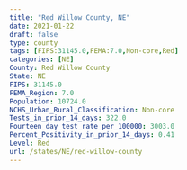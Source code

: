 ```yaml
---
title: "Red Willow County, NE"
date: 2021-01-22
draft: false
type: county
tags: [FIPS:31145.0,FEMA:7.0,Non-core,Red]
categories: [NE]
County: Red Willow County
State: NE
FIPS: 31145.0
FEMA_Region: 7.0
Population: 10724.0
NCHS_Urban_Rural_Classification: Non-core
Tests_in_prior_14_days: 322.0
Fourteen_day_test_rate_per_100000: 3003.0
Percent_Positivity_in_prior_14_days: 0.41
Level: Red
url: /states/NE/red-willow-county
---
```



